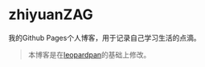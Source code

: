 # zhiyuanZAG

我的Github Pages个人博客，用于记录自己学习生活的点滴。

> 本博客是在[leopardpan](https://github.com/leopardpan/leopardpan.github.io)的基础上修改。
